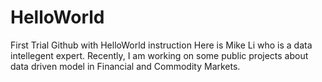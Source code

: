 # HelloWorld
First Trial Github with HelloWorld instruction
Here is Mike Li who is a data intellegent expert. Recently, I am working on some public projects about data driven model in Financial and Commodity Markets.
